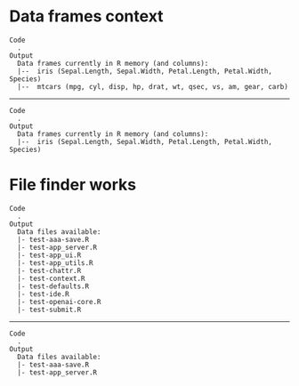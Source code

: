 # Data frames context

    Code
      .
    Output
      Data frames currently in R memory (and columns): 
      |--  iris (Sepal.Length, Sepal.Width, Petal.Length, Petal.Width, Species) 
      |--  mtcars (mpg, cyl, disp, hp, drat, wt, qsec, vs, am, gear, carb)

---

    Code
      .
    Output
      Data frames currently in R memory (and columns): 
      |--  iris (Sepal.Length, Sepal.Width, Petal.Length, Petal.Width, Species)

# File finder works

    Code
      .
    Output
      Data files available: 
      |- test-aaa-save.R
      |- test-app_server.R
      |- test-app_ui.R
      |- test-app_utils.R
      |- test-chattr.R
      |- test-context.R
      |- test-defaults.R
      |- test-ide.R
      |- test-openai-core.R
      |- test-submit.R

---

    Code
      .
    Output
      Data files available: 
      |- test-aaa-save.R
      |- test-app_server.R

